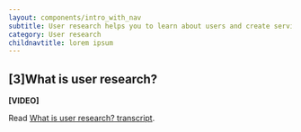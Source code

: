 ```yaml
---
layout: components/intro_with_nav
subtitle: User research helps you to learn about users and create services that meet their needs.
category: User research
childnavtitle: lorem ipsum
---
```


## [3]What is user research?
**[VIDEO]**

Read [What is user research? transcript](#).
